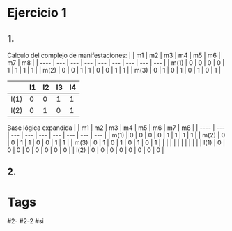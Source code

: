 # Ejercicio 1
## 1.
Calculo del complejo de manifestaciones:
|      | m1  | m2  | m3  | m4  | m5  | m6  | m7  | m8  |
| ---- | --- | --- | --- | --- | --- | --- | --- | --- |
| m(1) | 0   | 0   | 0   | 0   | 1   | 1   | 1   | 1   |
| m(2) | 0   | 0   | 1   | 1   | 0   | 0   | 1   | 1   |
| m(3) | 0   | 1   | 0   | 1   | 0   | 1   | 0   | 1   |

|      | l1  | l2  | l3  | l4  |
| ---- | --- | --- | --- | --- |
| l(1) | 0   | 0   | 1   | 1   |
| l(2) | 0   | 1   | 0   | 1    |

Base lógica expandida
|      | m1  | m2  | m3  | m4  | m5  | m6  | m7  | m8  |
| ---- | --- | --- | --- | --- | --- | --- | --- | --- |
| m(1) | 0   | 0   | 0   | 0   | 1   | 1   | 1   | 1   |
| m(2) | 0   | 0   | 1   | 1   | 0   | 0   | 1   | 1   |
| m(3) | 0   | 1   | 0   | 1   | 0   | 1   | 0   | 1   |
|      |     |     |     |     |     |     |     |     |
| l(1) | 0   | 0   | 0   | 0   | 0   | 0   | 0   | 0   |
| l(2) | 0   | 0   | 0   | 0   | 0   | 0   | 0   | 0   | 
## 2.

# Tags
#2- 
#2-2 
#si 
